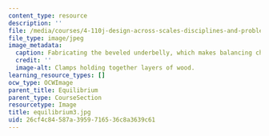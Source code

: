 ```yaml
---
content_type: resource
description: ''
file: /media/courses/4-110j-design-across-scales-disciplines-and-problem-contexts-spring-2013/26cf4c84587a3959716536c8a3639c61_equilibrium3.jpg
file_type: image/jpeg
image_metadata:
  caption: Fabricating the beveled underbelly, which makes balancing challenging.
  credit: ''
  image-alt: Clamps holding together layers of wood.
learning_resource_types: []
ocw_type: OCWImage
parent_title: Equilibrium
parent_type: CourseSection
resourcetype: Image
title: equilibrium3.jpg
uid: 26cf4c84-587a-3959-7165-36c8a3639c61
---
```

